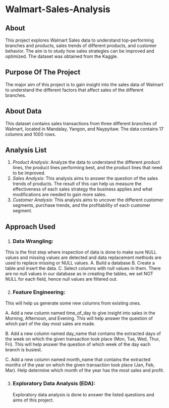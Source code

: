 # Walmart-Sales-Analysis
## About
This project explores Walmart Sales data to understand top-performing branches and products, sales trends of different products, and customer behavior. The aim is to study how sales strategies can be improved and optimized. The dataset was obtained from the Kaggle.
## Purpose Of The Project
The major aim of this project is to gain insight into the sales data of Walmart to understand the different factors that affect sales of the different branches.
## About Data
This dataset contains sales transactions from three different branches of Walmart, located in Mandalay, Yangon, and Naypyitaw. The data contains 17 columns and 1000 rows.
## Analysis List
1. _Product Analysis_: 
Analyze the data to understand the different product lines, the product lines performing best, and the product lines that need to be improved.
2. _Sales Analysis_: 
This analysis aims to answer the question of the sales trends of products. The result of this can help us measure the effectiveness of each sales strategy the business applies and what modifications are needed to gain more sales.
3. _Customer Analysis_: 
This analysis aims to uncover the different customer segments, purchase trends, and the profitability of each customer segment.
## Approach Used
1. ### Data Wrangling:
This is the first step where inspection of data is done to make sure NULL values and missing values are detected and data replacement methods are used to replace missing or NULL values.
A. Build a database
B. Create a table and insert the data.
C. Select columns with null values in them. There are no null values in our database as in creating the tables, we set NOT NULL for each field, hence null values are filtered out.

2. ### Feature Engineering:
This will help us generate some new columns from existing ones.

A. Add a new column named time_of_day to give insight into sales in the Morning, Afternoon, and Evening. This will help answer the question of which part of the day most sales are made.

B. Add a new column named day_name that contains the extracted days of the week on which the given transaction took place (Mon, Tue, Wed, Thur, Fri). This will help answer the question of which week of the day each branch is busiest.

C. Add a new column named month_name that contains the extracted months of the year on which the given transaction took place (Jan, Feb, Mar). Help determine which month of the year has the most sales and profit.

3. ### Exploratory Data Analysis (EDA):
   Exploratory data analysis is done to answer the listed questions and aims of this project.







